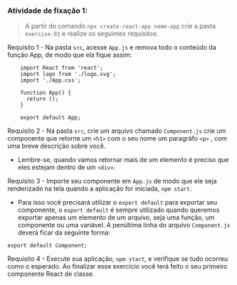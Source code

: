 ###  Atividade de fixação 1:
> A partir do comando `npx create-react-app nome-app` crie a pasta `exercise-01` e realize os seguintes requisitos:

Requisito 1 - Na pasta `src`, acesse `App.js` e remova todo o conteúdo da função App, de modo que ela fique assim:

```
    import React from 'react';
    import logo from './logo.svg';
    import './App.css';

    function App() {
      return ();
    }

    export default App;
```

Requisito 2 - Na pasta `src`, crie um arquivo chamado `Component.js` crie um componente que retorne um `<h1>` com o seu nome um paragráfo `<p>` , com uma breve descrição sobre você.

* Lembre-se, quando vamos retornar mais de um elemento é preciso que eles estejam dentro de um `<div>`.


Requisito 3 - Importe seu componente em `App.js` de modo que ele seja renderizado na tela quando a aplicação for iniciada, `npm start`.

* Para isso você precisará utilizar o `export default` para exportar seu componente, o `export default` é sempre utilizado quando queremos exportar apenas um elemento de um arquivo, seja uma função, um componente ou uma variável. A penúltima linha do arquivo `Component.js` deverá ficar da seguinte forma:

```
export default Component;
```

Requisito 4 - Execute sua aplicação, `npm start`, e verifique se tudo ocorreu como o esperado. Ao finalizar esse exercício você terá feito o seu primeiro componente React de classe.


